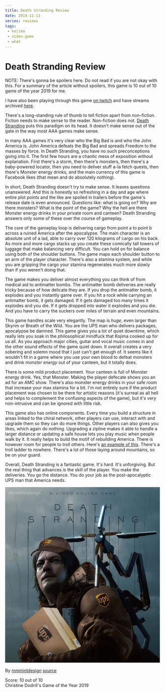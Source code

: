 ```yaml
---
title: Death Stranding Review
date: 2019-11-11
series: reviews
tags:
 - kojima
 - video-game
 - what
---
```


# Death Stranding Review

NOTE: There's gonna be spoilers here. Do not read if you are not okay with this.
For a summary of the article without spoilers, this game is 10 out of 10 game of the
year 2019 for me.

I have also been playing through this game [on
twitch](https://twitch.tv/princessxen) and have streams archived
[here](https://xena.greedo.xeserv.us/files/kojima_unchained).

There's a long-standing rule of thumb to tell fiction apart from non-fiction.
Fiction needs to make sense to the reader. Non-fiction does not. [Death
Stranding](https://en.wikipedia.org/wiki/Death_Stranding) puts this paradigm on
its head. It doesn't make sense out of the gate in the way most AAA games make
sense. 

In many AAA games it's very clear who the Big Bad is and who the John America
is. John America defeats the Big Bad and spreads Freedom to the masses by force.
In Death Stranding, you have no such preconceptions going into it. The first few
hours are a chaotic mess of exposition without explanation. First there's a
storm, then there's monsters, then there's a baby-powered locator, then you need
to deliver stuff a-la fetch quests, then there's Monster energy drinks, and the
main currency of this game is Facebook likes (that mean and do absolutely
nothing).

In short, Death Stranding doesn't try to make sense. It leaves questions
unanswered. And this is honestly so refreshing in a day and age where entire
plot points and the like are spoiled in trailers before the game's release date
is even announced. Questions like: what is going on? Why are there monsters?
What is the point of the game? Why the hell are there Monster energy drinks in
your private room and canteen? Death Stranding answers only some of these over
the course of gameplay.

The core of the gameplay loop is delivering cargo from point a to point b across
a ruined America after the apocalypse. The main character is an absolute unit of
a lad, able to carry over 120 kilograms of cargo on his back. As more and more
cargo stacks up you create these comically tall towers of luggage that make
balancing very difficult. You can hold on for balance using both of the shoulder
buttons. The game maps each shoulder button to an arm of the player character.
There's also a stamina system, and while you are gripping the cargo your stamina
regenerates much more slowly than if you weren't doing that.

The game makes you deliver almost everything you can think of from medical aid
to antimatter bombs. The antimatter bomb deliveries are really tricky because of
how delicate they are. If you drop the antimatter bomb, it explodes and you
instantly game over. If you hit a rock while carrying an antimatter bomb, it
gets damaged. If it gets damaged too many times it explodes and you die. If it
gets dropped into water it explodes and you die. And you have to carry the
suckers over miles of terrain and even mountains.

This game handles scale very elegantly. The map is _huge_, even larger than
Skyrim or Breath of the Wild. You are the UPS man who delivers packages,
apocalypse be damned. This game gives you a lot of quiet downtime, which really
lets you soak in the philosophical mindfuck that Kojima cooked up for us all. As
you approach major cities, guitar and vocal music comes in and the other sound
effects of the game quiet down. It overall creates a very sobering and solemn
mood that I just can't get enough of. It seems like it wouldn't fit in a game
where you use your own blood to defeat monsters and drink _monster energy_ out
of your canteen, but it totally does.

There is some mild product placement. Your canteen is full of Monster energy
drink. Yes, that Monster. Making the player defecate shows you an ad for an AMC
show. There's also monster energy drinks in your safe room that increase your
max stamina for a bit. I'm not entirely sure if the product placement was chosen
to be there for artistic reasons (it's surreal as all hell and helps to
complement the confusing aspects of the game), but it's very non-intrusive and
can be ignored with little risk.

This game also has online components. Every time you build a structure in areas
linked to the chiral network, other players can use, interact with and upgrade
them so they can do more things. Other players can also gives you likes, which
again do nothing. Upgrading a zipline makes it able to handle a larger distance
or updating a safe house lets you play music when people walk by it. It really
helps to build the motif of rebuilding America. There is however room for people
to troll others. Here's [an example of
this](https://twitter.com/Brad_barnaby/status/1193084242743312384). There's a
troll ladder to nowhere. There's a lot of those laying around mountains, so be
on your guard.

Overall, Death Stranding is a fantastic game. It's hard. It's unforgiving. But
the real thing that advances is the skill of the player. You make the
deliveries. You go the distance. You do your job as the post-apocalyptic UPS man
that America needs.

![UPS Simulator 2019](/static/img/ups-simulator-2019.jpg)

By [mmmintdesign](https://twitter.com/mmmintdesign) [source](https://twitter.com/mmmintdesign/status/1192856164331114497)

Score: 10 out of 10  
Christine Dodrill's Game of the Year 2019
